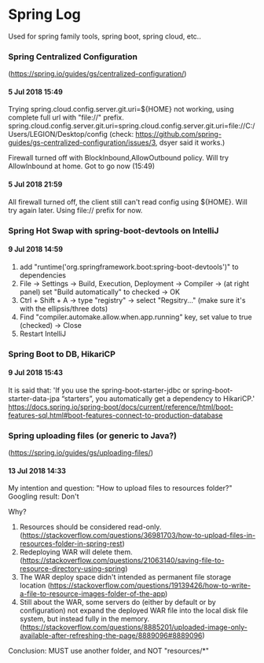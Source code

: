 # Spring Log

Used for spring family tools, spring boot, spring cloud, etc..


### Spring Centralized Configuration
(https://spring.io/guides/gs/centralized-configuration/)

#### 5 Jul 2018 15:49

Trying spring.cloud.config.server.git.uri=${HOME} not working, using complete full url with "file://" prefix. spring.cloud.config.server.git.uri=spring.cloud.config.server.git.uri=file://C:/Users/LEGION/Desktop/config
(check: https://github.com/spring-guides/gs-centralized-configuration/issues/3, dsyer said it works.)

Firewall turned off with BlockInbound,AllowOutbound policy. Will try AllowInbound at home. Got to go now (15:49)

#### 5 Jul 2018 21:59

All firewall turned off, the client still can't read config using ${HOME}. Will try again later. Using file:// prefix for now.


### Spring Hot Swap with spring-boot-devtools on IntelliJ

#### 9 Jul 2018 14:59

1. add "runtime('org.springframework.boot:spring-boot-devtools')" to dependencies
2. File -> Settings -> Build, Execution, Deployment -> Compiler -> (at right panel) set "Build automatically" to checked -> OK
3. Ctrl + Shift + A -> type "registry" -> select "Regsitry..." (make sure it's with the ellipsis/three dots)
4. Find "compiler.automake.allow.when.app.running" key, set value to true (checked) -> Close
5. Restart IntelliJ


### Spring Boot to DB, HikariCP

#### 9 Jul 2018 15:43

It is said that: 'If you use the spring-boot-starter-jdbc or spring-boot-starter-data-jpa “starters”, you automatically get a dependency to HikariCP.'
https://docs.spring.io/spring-boot/docs/current/reference/html/boot-features-sql.html#boot-features-connect-to-production-database


### Spring uploading files (or generic to Java?)
(https://spring.io/guides/gs/uploading-files/)

#### 13 Jul 2018 14:33

My intention and question: "How to upload files to resources folder?"
Googling result: Don't

Why?
1. Resources should be considered read-only. (https://stackoverflow.com/questions/36981703/how-to-upload-files-in-resources-folder-in-spring-rest)
2. Redeploying WAR will delete them. (https://stackoverflow.com/questions/21063140/saving-file-to-resource-directory-using-spring)
3. The WAR deploy space didn't intended as permanent file storage location (https://stackoverflow.com/questions/19139426/how-to-write-a-file-to-resource-images-folder-of-the-app)
4. Still about the WAR, some servers do (either by default or by configuration) not expand the deployed WAR file into the local disk file system, but instead fully in the memory. (https://stackoverflow.com/questions/8885201/uploaded-image-only-available-after-refreshing-the-page/8889096#8889096)

Conclusion: MUST use another folder, and NOT "resources/*"
